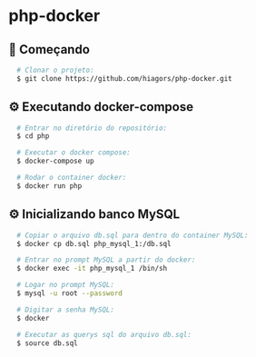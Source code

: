 # php-docker

## :rocket: Começando
``` bash
  # Clonar o projeto:
  $ git clone https://github.com/hiagors/php-docker.git

```

## :gear: Executando docker-compose
```bash
  # Entrar no diretório do repositório:
  $ cd php

  # Executar o docker compose:
  $ docker-compose up

  # Rodar o container docker:
  $ docker run php

```

## :gear: Inicializando banco MySQL
```bash
  # Copiar o arquivo db.sql para dentro do container MySQL:
  $ docker cp db.sql php_mysql_1:/db.sql

  # Entrar no prompt MySQL a partir do docker:
  $ docker exec -it php_mysql_1 /bin/sh

  # Logar no prompt MySQL:
  $ mysql -u root --password

  # Digitar a senha MySQL:
  $ docker

  # Executar as querys sql do arquivo db.sql:
  $ source db.sql

```
